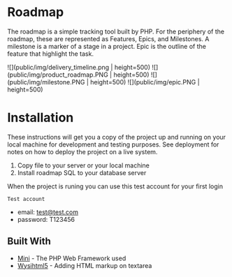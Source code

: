 # Roadmap

The roadmap is a simple tracking tool built by PHP. For the periphery of the roadmap, these are represented as Features, Epics, and Milestones.
A milestone is a marker of a stage in a project. Epic is the outline of the feature that highlight the task. 

![](public/img/delivery_timeline.png | height=500)
![](public/img/product_roadmap.PNG | height=500)
![](public/img/milestone.PNG | height=500)
![](public/img/epic.PNG | height=500)

# Installation
These instructions will get you a copy of the project up and running on your local machine for development and testing purposes. See deployment for notes on how to deploy the project on a live system.

1. Copy file to your server or your local machine
2. Install roadmap SQL to your database server

When the project is runing you can use this test account for your first login

`Test account`
* email: test@test.com
* password: T123456

## Built With

* [Mini](https://github.com/panique/mini) - The PHP Web Framework used
* [Wysihtml5](https://github.com/xing/wysihtml5/) - Adding HTML markup on textarea






